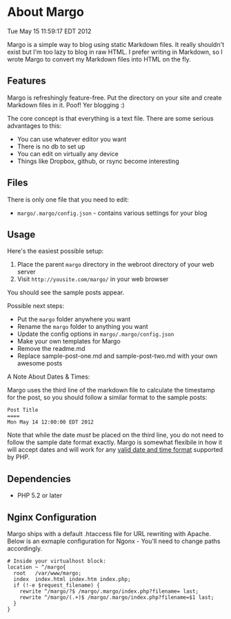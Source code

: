 About Margo
====
Tue May 15 11:59:17 EDT 2012

Margo is a simple way to blog using static Markdown files. It really shouldn't exist but I'm too lazy to blog in raw HTML. I prefer writing in Markdown, so I wrote Margo to convert my Markdown files into HTML on the fly.

Features
----

Margo is refreshingly feature-free. Put the directory on your site and create Markdown files in it. Poof! Yer blogging :)

The core concept is that everything is a text file. There are some serious advantages to this:

* You can use whatever editor you want
* There is no db to set up
* You can edit on virtually any device
* Things like Dropbox, github, or rsync become interesting

Files
----

There is only one file that you need to edit:

* `margo/.margo/config.json` - contains various settings for your blog

Usage
----

Here's the easiest possible setup:

1. Place the parent `margo` directory in the webroot directory of your web server
1. Visit `http://yousite.com/margo/` in your web browser

You should see the sample posts appear.

Possible next steps:

* Put the `margo` folder anywhere you want
* Rename the `margo` folder to anything you want
* Update the config options in `margo/.margo/config.json`
* Make your own templates for Margo
* Remove the readme.md
* Replace sample-post-one.md and sample-post-two.md with your own awesome posts

A Note About Dates & Times:

Margo uses the third line of the markdown file to calculate the timestamp for the post, so you should follow a similar format to the sample posts:

    Post Title
    ====
    Mon May 14 12:00:00 EDT 2012

Note that while the date *must* be placed on the third line, you do not need to follow the sample date format exactly. Margo is somewhat flexibile in how it will accept dates and will work for any [valid date and time format](http://us.php.net/manual/en/datetime.formats.php) supported by PHP.

Dependencies
----

* PHP 5.2 or later

Nginx Configuration
----

Margo ships with a default .htaccess file for URL rewriting with Apache. Below is an exmaple configuration for Ngonx - You'll need to change paths accordingly.

    # Inside your virtualhost block:
    location ~ ^/margo{
      root   /var/www/margo;
      index  index.html index.htm index.php;
      if (!-e $request_filename) {
        rewrite ^/margo/?$ /margo/.margo/index.php?filename= last;
        rewrite ^/margo/(.+)$ /margo/.margo/index.php?filename=$1 last;
      }
    }


